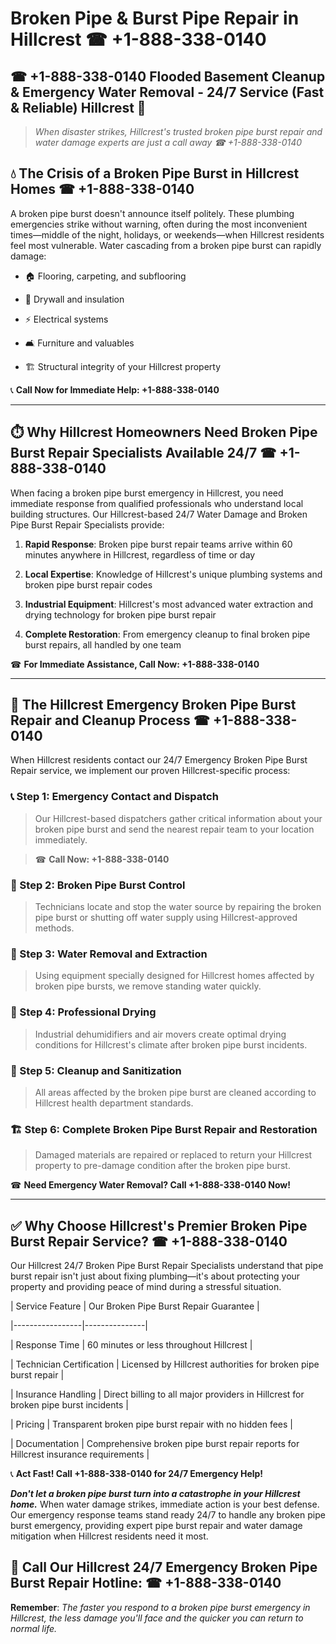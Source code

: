 # Broken Pipe & Burst Pipe Repair in Hillcrest ☎ +1-888-338-0140  
## ☎ +1-888-338-0140 Flooded Basement Cleanup & Emergency Water Removal - 24/7 Service (Fast & Reliable) Hillcrest 🚨  

> *When disaster strikes, Hillcrest's trusted broken pipe burst repair and water damage experts are just a call away ☎ +1-888-338-0140*  

## 💧 The Crisis of a Broken Pipe Burst in Hillcrest Homes ☎ +1-888-338-0140  

A broken pipe burst doesn't announce itself politely. These plumbing emergencies strike without warning, often during the most inconvenient times—middle of the night, holidays, or weekends—when Hillcrest residents feel most vulnerable. Water cascading from a broken pipe burst can rapidly damage:  

* 🏠 Flooring, carpeting, and subflooring  
* 🧱 Drywall and insulation  
* ⚡ Electrical systems  
* 🛋️ Furniture and valuables  
* 🏗️ Structural integrity of your Hillcrest property  

📞 **Call Now for Immediate Help: +1-888-338-0140**  

---  

## ⏱️ Why Hillcrest Homeowners Need Broken Pipe Burst Repair Specialists Available 24/7 ☎ +1-888-338-0140  

When facing a broken pipe burst emergency in Hillcrest, you need immediate response from qualified professionals who understand local building structures. Our Hillcrest-based 24/7 Water Damage and Broken Pipe Burst Repair Specialists provide:  

1. **Rapid Response**: Broken pipe burst repair teams arrive within 60 minutes anywhere in Hillcrest, regardless of time or day  
2. **Local Expertise**: Knowledge of Hillcrest's unique plumbing systems and broken pipe burst repair codes  
3. **Industrial Equipment**: Hillcrest's most advanced water extraction and drying technology for broken pipe burst repair  
4. **Complete Restoration**: From emergency cleanup to final broken pipe burst repairs, all handled by one team  

☎ **For Immediate Assistance, Call Now: +1-888-338-0140**  

---  

## 🔧 The Hillcrest Emergency Broken Pipe Burst Repair and Cleanup Process ☎ +1-888-338-0140  

When Hillcrest residents contact our 24/7 Emergency Broken Pipe Burst Repair service, we implement our proven Hillcrest-specific process:  

### 📞 Step 1: Emergency Contact and Dispatch  
> Our Hillcrest-based dispatchers gather critical information about your broken pipe burst and send the nearest repair team to your location immediately.  
> ☎ **Call Now: +1-888-338-0140**  

### 🚿 Step 2: Broken Pipe Burst Control  
> Technicians locate and stop the water source by repairing the broken pipe burst or shutting off water supply using Hillcrest-approved methods.  

### 🌊 Step 3: Water Removal and Extraction  
> Using equipment specially designed for Hillcrest homes affected by broken pipe bursts, we remove standing water quickly.  

### 💨 Step 4: Professional Drying  
> Industrial dehumidifiers and air movers create optimal drying conditions for Hillcrest's climate after broken pipe burst incidents.  

### 🧼 Step 5: Cleanup and Sanitization  
> All areas affected by the broken pipe burst are cleaned according to Hillcrest health department standards.  

### 🏗️ Step 6: Complete Broken Pipe Burst Repair and Restoration  
> Damaged materials are repaired or replaced to return your Hillcrest property to pre-damage condition after the broken pipe burst.  

☎ **Need Emergency Water Removal? Call +1-888-338-0140 Now!**  

---  

## ✅ Why Choose Hillcrest's Premier Broken Pipe Burst Repair Service? ☎ +1-888-338-0140  

Our Hillcrest 24/7 Broken Pipe Burst Repair Specialists understand that pipe burst repair isn't just about fixing plumbing—it's about protecting your property and providing peace of mind during a stressful situation.  

| Service Feature | Our Broken Pipe Burst Repair Guarantee |  
|-----------------|---------------|  
| Response Time | 60 minutes or less throughout Hillcrest |  
| Technician Certification | Licensed by Hillcrest authorities for broken pipe burst repair |  
| Insurance Handling | Direct billing to all major providers in Hillcrest for broken pipe burst incidents |  
| Pricing | Transparent broken pipe burst repair with no hidden fees |  
| Documentation | Comprehensive broken pipe burst repair reports for Hillcrest insurance requirements |  

📞 **Act Fast! Call +1-888-338-0140 for 24/7 Emergency Help!**  

***Don't let a broken pipe burst turn into a catastrophe in your Hillcrest home.*** When water damage strikes, immediate action is your best defense. Our emergency response teams stand ready 24/7 to handle any broken pipe burst emergency, providing expert pipe burst repair and water damage mitigation when Hillcrest residents need it most.  

## 📱 Call Our Hillcrest 24/7 Emergency Broken Pipe Burst Repair Hotline: ☎ +1-888-338-0140  

**Remember**: *The faster you respond to a broken pipe burst emergency in Hillcrest, the less damage you'll face and the quicker you can return to normal life.*